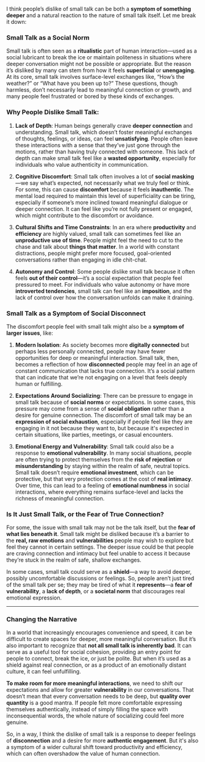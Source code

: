 I think people’s dislike of small talk can be both a **symptom of something deeper** and a natural reaction to the nature of small talk itself. Let me break it down:

### **Small Talk as a Social Norm**

Small talk is often seen as a **ritualistic** part of human interaction—used as a social lubricant to break the ice or maintain politeness in situations where deeper conversation might not be possible or appropriate. But the reason it’s disliked by many can stem from how it feels **superficial** or **unengaging**. At its core, small talk involves surface-level exchanges like, “How’s the weather?” or “What have you been up to?” These questions, though harmless, don’t necessarily lead to meaningful connection or growth, and many people feel frustrated or bored by these kinds of exchanges.

### **Why People Dislike Small Talk:**

1. **Lack of Depth**: Human beings generally crave **deeper connection** and understanding. Small talk, which doesn’t foster meaningful exchanges of thoughts, feelings, or ideas, can feel **unsatisfying**. People often leave these interactions with a sense that they’ve just gone through the motions, rather than having truly connected with someone. This lack of depth can make small talk feel like a **wasted opportunity**, especially for individuals who value authenticity in communication.
    
2. **Cognitive Discomfort**: Small talk often involves a lot of **social masking**—we say what’s expected, not necessarily what we truly feel or think. For some, this can cause **discomfort** because it feels **inauthentic**. The mental load required to maintain this level of superficiality can be tiring, especially if someone’s more inclined toward meaningful dialogue or deeper connection. It can feel like you’re not fully present or engaged, which might contribute to the discomfort or avoidance.
    
3. **Cultural Shifts and Time Constraints**: In an era where **productivity** and **efficiency** are highly valued, small talk can sometimes feel like an **unproductive use of time**. People might feel the need to cut to the chase and talk about **things that matter**. In a world with constant distractions, people might prefer more focused, goal-oriented conversations rather than engaging in idle chit-chat.
    
4. **Autonomy and Control**: Some people dislike small talk because it often feels **out of their control**—it’s a social expectation that people feel pressured to meet. For individuals who value autonomy or have more **introverted tendencies**, small talk can feel like an **imposition**, and the lack of control over how the conversation unfolds can make it draining.
    

### **Small Talk as a Symptom of Social Disconnect**

The discomfort people feel with small talk might also be a **symptom of larger issues**, like:

1. **Modern Isolation**: As society becomes more **digitally connected** but perhaps less personally connected, people may have fewer opportunities for deep or meaningful interaction. Small talk, then, becomes a reflection of how **disconnected** people may feel in an age of constant communication that lacks true connection. It’s a social pattern that can indicate that we’re not engaging on a level that feels deeply human or fulfilling.
    
2. **Expectations Around Socializing**: There can be pressure to engage in small talk because of **social norms** or expectations. In some cases, this pressure may come from a sense of **social obligation** rather than a desire for genuine connection. The discomfort of small talk may be an **expression of social exhaustion**, especially if people feel like they are engaging in it not because they want to, but because it's expected in certain situations, like parties, meetings, or casual encounters.
    
3. **Emotional Energy and Vulnerability**: Small talk could also be a response to **emotional vulnerability**. In many social situations, people are often trying to protect themselves from the **risk of rejection** or **misunderstanding** by staying within the realm of safe, neutral topics. Small talk doesn’t require **emotional investment**, which can be protective, but that very protection comes at the cost of **real intimacy**. Over time, this can lead to a feeling of **emotional numbness** in social interactions, where everything remains surface-level and lacks the richness of meaningful connection.
    

### **Is It Just Small Talk, or the Fear of True Connection?**

For some, the issue with small talk may not be the talk itself, but the **fear of what lies beneath it**. Small talk might be disliked because it’s a barrier to the **real, raw emotions** and **vulnerabilities** people may wish to explore but feel they cannot in certain settings. The deeper issue could be that people are craving connection and intimacy but feel unable to access it because they’re stuck in the realm of safe, shallow exchanges.

In some cases, small talk could serve as a **shield**—a way to avoid deeper, possibly uncomfortable discussions or feelings. So, people aren’t just tired of the small talk per se; they may be tired of what it **represents**—a **fear of vulnerability**, a **lack of depth**, or a **societal norm** that discourages real emotional expression.

---

### **Changing the Narrative**

In a world that increasingly encourages convenience and speed, it can be difficult to create spaces for deeper, more meaningful conversation. But it’s also important to recognize that **not all small talk is inherently bad**. It can serve as a useful tool for social cohesion, providing an entry point for people to connect, break the ice, or just be polite. But when it’s used as a shield against real connection, or as a product of an emotionally distant culture, it can feel unfulfilling.

**To make room for more meaningful interactions**, we need to shift our expectations and allow for greater **vulnerability** in our conversations. That doesn’t mean that every conversation needs to be deep, but **quality over quantity** is a good mantra. If people felt more comfortable expressing themselves authentically, instead of simply filling the space with inconsequential words, the whole nature of socializing could feel more genuine.

So, in a way, I think the dislike of small talk is a response to deeper feelings of **disconnection** and a desire for more **authentic engagement**. But it's also a symptom of a wider cultural shift toward productivity and efficiency, which can often overshadow the value of human connection.